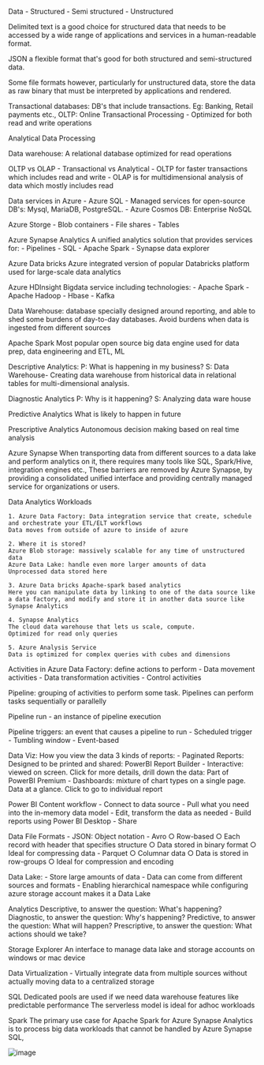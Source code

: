 Data
	- Structured
	- Semi structured
	- Unstructured

Delimited text is a good choice for structured data that needs to be accessed by a wide range of applications and services in a human-readable format.

JSON a flexible format that's good for both structured and semi-structured data.

Some file formats however, particularly for unstructured data, store the data as raw binary that must be interpreted by applications and rendered.

Transactional databases: DB's that include transactions. Eg: Banking, Retail payments etc.,
OLTP: Online Transactional Processing - Optimized for both read and write operations

Analytical Data Processing

Data warehouse: A relational database optimized for read operations

OLTP vs OLAP
	- Transactional vs Analytical
	- OLTP for faster transactions which includes read and write
	- OLAP is for multidimensional analysis of data which mostly includes read

Data services in Azure
	- Azure SQL
	- Managed services for open-source DB's: Mysql, MariaDB, PostgreSQL.
	- Azure Cosmos DB: Enterprise NoSQL 

Azure Storge
	- Blob containers
	- File shares
	- Tables



Azure Synapse Analytics
A unified analytics solution that provides services for:
	- Pipelines
	- SQL
	- Apache Spark
	- Synapse data explorer

Azure Data bricks
Azure integrated version of popular Databricks platform used for large-scale data analytics

Azure HDInsight
Bigdata service including technologies:
	- Apache Spark
	- Apache Hadoop
	- Hbase
	- Kafka

Data Warehouse: database specially designed around reporting, and able to shed some burdens of day-to-day databases. Avoid burdens when data is ingested from different sources

Apache Spark
Most popular open source big data engine used for data prep, data engineering and ETL, ML

Descriptive Analytics: 
P: What is happening in my business?
S: Data Warehouse- Creating data warehouse from historical data in relational tables for multi-dimensional analysis. 

Diagnostic Analytics
P: Why is it happening?
S: Analyzing data ware house

Predictive Analytics
What is likely to happen in future

Prescriptive Analytics
Autonomous decision making based on real time analysis

Azure Synapse
When transporting data from different sources to a data lake and perform analytics on it, there requires many tools like SQL, Spark/Hive, integration engines etc., These barriers are removed by Azure Synapse, by providing a consolidated unified interface and providing centrally managed service for organizations or users.



Data Analytics Workloads

	1. Azure Data Factory: Data integration service that create, schedule and orchestrate your ETL/ELT workflows
	Data moves from outside of azure to inside of azure
	
	2. Where it is stored?
	Azure Blob storage: massively scalable for any time of unstructured data 
	Azure Data Lake: handle even more larger amounts of data
	Unprocessed data stored here
	
	3. Azure Data bricks Apache-spark based analytics
	Here you can manipulate data by linking to one of the data source like a data factory, and modify and store it in another data source like Synapse Analytics
	
	4. Synapse Analytics
	The cloud data warehouse that lets us scale, compute.
	Optimized for read only queries
	
	5. Azure Analysis Service
	Data is optimized for complex queries with cubes and dimensions
	
	

Activities in Azure Data Factory: define actions to perform
	- Data movement activities
	- Data transformation activities
	- Control activities

Pipeline: grouping of activities to perform some task. Pipelines can perform tasks sequentially or parallelly 

Pipeline run - an instance of pipeline execution

Pipeline triggers: an event that causes a pipeline to run
	- Scheduled trigger
	- Tumbling window
	- Event-based


Data Viz:
How you view the data
3 kinds of reports:
	- Paginated Reports: Designed to be printed and shared: PowerBI Report Builder 
	- Interactive: viewed on screen. Click for more details, drill down the data: Part of PowerBI Premium
	- Dashboards: mixture of chart types on a single page. Data at a glance. Click to go to individual report

Power BI Content workflow
	- Connect to data source
	- Pull what you need into the in-memory data model
	- Edit, transform the data as needed
	- Build reports using Power BI Desktop
	- Share

	
Data File Formats
	- JSON: Object notation
	- Avro
		○ Row-based
		○ Each record with header that specifies structure
		○ Data stored in binary format
		○ Ideal for compressing data
	- Parquet 
		○ Columnar data
		○ Data is stored in row-groups
		○ Ideal for compression and encoding

Data Lake: 
	- Store large amounts of data
	- Data can come from different sources and formats
	- Enabling hierarchical namespace while configuring azure storage account makes it a Data Lake

Analytics
Descriptive, to answer the question: What's happening?
Diagnostic, to answer the question: Why's happening?
Predictive, to answer the question: What will happen?
Prescriptive, to answer the question: What actions should we take?

Storage Explorer
An interface to manage data lake and storage accounts on windows or mac device

Data Virtualization
	- Virtually integrate data from multiple sources without actually moving data to a centralized storage

SQL Dedicated pools are used if we need data warehouse features like predictable performance 
The serverless model is ideal for adhoc workloads 

Spark 
The primary use case for Apache Spark for Azure Synapse Analytics is to process big data workloads that cannot be handled by Azure Synapse SQL, 


![image](https://github.com/Sandeep-Angara/knowledge-dump/assets/126142810/83725fac-bb47-446a-9c27-64705e6b46d7)


